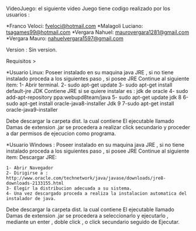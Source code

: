 <Damas Inglesas Ejecutable>

VideoJuego: el siguiente video Juego tiene codigo realizado por los usuarios :

*Franco Veloci: fveloci@hotmail.com
*Malagoli Luciano: tsagames99@hotmail.com
*Vergara Nahuel: maurovergara1281@gmail.com
*Vergara Mauro: nahuelvergara1597@gmail.com

Version : Sin version.

Requisitos >

*Usuario Linux: Poseer instalado en su maquina java JRE , si no tiene instalado proceda a los siguientes paso , si posee 
JRE Continue al siguiente item:
	1-  Abrir terminal.
	2- sudo apt-get update
	3- sudo apt-get install default-jre
	JDK Contiene JRE si se quiere instalar es :
	jdk de oracle
	4- sudo add-apt-repository ppa:webupd8team/java
  	5- sudo apt-get update
	jdk 8
	6-sudo apt-get install oracle-java8-installer
	Jdk 9
	7-sudo apt-get install oracle-java9-installer

Debe descargar la carpeta dist. la cual contiene El ejecutable llamado Damas de extension .jar se procedera a realizar click secundario y proceder a dar permisos de ejecucion como programa.

*Usuario Windows : Poseer instalado en su maquina java JRE , si no tiene instalado proceda a los siguientes paso , si posee 
JRE Continue al siguiente item:
	Descargar JRE:

	1- Abrir Navegador
	2- Dirigirse a : http://www.oracle.com/technetwork/java/javase/downloads/jre8-downloads-2133155.html
	3- Elegir la distribucion adecuada a su sistema.
	4- Una vez descargado proceda a realiza la instalacion automatica del instalador de java.


Debe descargar la carpeta dist. la cual contiene El ejecutable llamado Damas de extension .jar se procedera a seleccionarlo y ejecutarlo , mediante un enter , doble click , o click secundario
seguido de Ejecutar.
